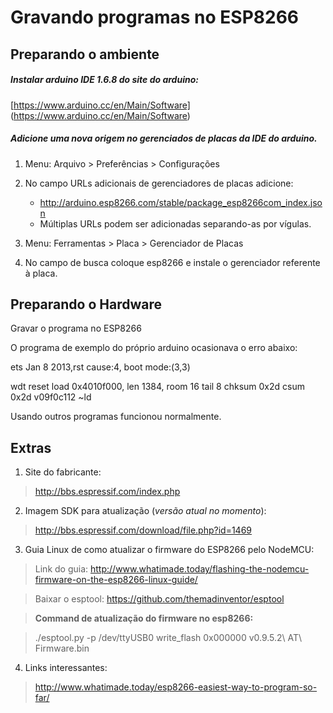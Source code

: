 # Gravando programas no ESP8266

## Preparando o ambiente

##### Instalar arduino IDE 1.6.8 do site do arduino:

[https://www.arduino.cc/en/Main/Software] (https://www.arduino.cc/en/Main/Software)

##### Adicione uma nova origem no gerenciados de placas da IDE do arduino.

1. Menu: Arquivo > Preferências > Configurações
 1. No campo URLs adicionais de gerenciadores de placas adicione:
    * http://arduino.esp8266.com/stable/package_esp8266com_index.json
    * Múltiplas URLs podem ser adicionadas separando-as por vígulas.

2. Menu: Ferramentas > Placa > Gerenciador de Placas
 1. No campo de busca coloque esp8266 e instale o gerenciador referente à placa.



## Preparando o Hardware



Gravar o programa no ESP8266

O programa de exemplo do próprio arduino ocasionava o erro abaixo:

 ets Jan  8 2013,rst cause:4, boot mode:(3,3)

wdt reset
load 0x4010f000, len 1384, room 16 
tail 8
chksum 0x2d
csum 0x2d
v09f0c112
~ld

Usando outros programas funcionou normalmente.



## Extras

1. Site do fabricante:

 > http://bbs.espressif.com/index.php



2. Imagem SDK para atualização (_versão atual no momento_):
 
 > http://bbs.espressif.com/download/file.php?id=1469



3. Guia Linux de como atualizar o firmware do ESP8266 pelo NodeMCU:
 
 > Link do guia: http://www.whatimade.today/flashing-the-nodemcu-firmware-on-the-esp8266-linux-guide/

 > Baixar o esptool: https://github.com/themadinventor/esptool
 
 > **Command de atualização do firmware no esp8266:**
 
 > ./esptool.py -p /dev/ttyUSB0 write_flash 0x000000 v0.9.5.2\ AT\ Firmware.bin


4. Links interessantes:
  
  > http://www.whatimade.today/esp8266-easiest-way-to-program-so-far/

